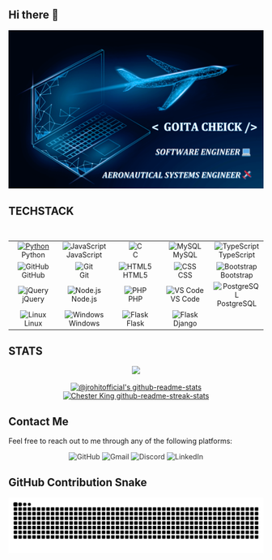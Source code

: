 ## Hi there 👋

![Cover Image](assets/cover.png)

## TECHSTACK

<table>
<div style="display: flex; align-items: flex-start; align: center">
<table align="center">
    <tr>
      <td align="center" width="96">
        <a href="https://www.python.org/">
          <img src="https://techstack-generator.vercel.app/python-icon.svg" alt="Python" width="40" height="40" />
        </a>
        <br>Python
      </td>
      <td align="center" width="96">
        <img src="https://techstack-generator.vercel.app/js-icon.svg" alt="JavaScript" width="40" height="40" />
        <br>JavaScript
      </td>
      <td align="center" width="96">
        <img src="https://skillicons.dev/icons?i=c" alt="C" width="40" height="40" />
        <br>C
      </td>
      <td align="center" width="96">
        <img src="https://techstack-generator.vercel.app/mysql-icon.svg" alt="MySQL" width="40" height="40" />
        <br>MySQL
      </td>
      <td align="center" width="96">
        <img src="https://techstack-generator.vercel.app/ts-icon.svg" alt="TypeScript" width="40" height="40" />
        <br>TypeScript
      </td>
    </tr>
    <tr>
      <td align="center" width="96">
        <img src="https://techstack-generator.vercel.app/github-icon.svg" alt="GitHub" width="40" height="40" />
        <br>GitHub
      </td>
      <td align="center" width="96">
        <img src="https://user-images.githubusercontent.com/25181517/192108372-f71d70ac-7ae6-4c0d-8395-51d8870c2ef0.png" width="40" height="40" alt="Git" />
        <br>Git
      </td>
      <td align="center" width="96">
        <img src="https://skillicons.dev/icons?i=html" width="40" height="40" alt="HTML5" />
        <br>HTML5
      </td>
      <td align="center" width="96">
        <img src="https://skillicons.dev/icons?i=css" width="40" height="40" alt="CSS" />
        <br>CSS
      </td>
      <td align="center" width="96">
        <img src="https://skillicons.dev/icons?i=bootstrap" width="40" height="40" alt="Bootstrap" />
        <br>Bootstrap
      </td>
    </tr>
    <tr>
      <td align="center" width="96">
        <img src="https://skillicons.dev/icons?i=jquery" width="40" height="40" alt="jQuery" />
        <br>jQuery
      </td>
      <td align="center" width="96">
        <img src="https://skillicons.dev/icons?i=nodejs" width="40" height="40" alt="Node.js" />
        <br>Node.js
      </td>
      <td align="center" width="96">
        <img src="https://skillicons.dev/icons?i=php" width="40" height="40" alt="PHP" />
        <br>PHP
      </td>
      <td align="center" width="96">
        <img src="https://skillicons.dev/icons?i=vscode" width="40" height="40" alt="VS Code" />
        <br>VS Code
      </td>
      <td align="center" width="96">
        <img src="https://skillicons.dev/icons?i=postgres" width="40" height="40" alt="PostgreSQL" />
        <br>PostgreSQL
      </td>
    </tr>
    <tr>
      <td align="center" width="96">
        <img src="https://skillicons.dev/icons?i=linux" width="40" height="40" alt="Linux" />
        <br>Linux
      </td>
      <td align="center" width="96">
        <img src="https://skillicons.dev/icons?i=windows" width="40" height="40" alt="Windows" />
        <br>Windows
      </td>
        <td align="center" width="96">
        <img src="https://skillicons.dev/icons?i=flask" width="40" height="40" alt="Flask" />
        <br>Flask
      </td>
      </td>
        <td align="center" width="96">
        <img src="https://skillicons.dev/icons?i=django" width="40" height="40" alt="Flask" />
        <br>Django
      </td>
    </tr>
</table>
</div>
</table>

## STATS 
<p align="center">
<img src="https://github-readme-stats.vercel.app/api/top-langs/?username=Chesterkxng&theme=gotham&layout=compact"width="40%"/> 
</p>

<p align="center">
<a href="https://github.com/Chesterkxng?tab=repositories"><img src="https://github-readme-stats-one-bice.vercel.app/api?username=Chesterkxng&theme=gotham&show_icons=true&count_private=true&hide_border=false&role=OWNER,ORGANIZATION_MEMBER,COLLABORATOR"  width="48%" alt="@jrohitofficial's github-readme-stats"/></a>
<a href="https://github.com/Chesterkxng?tab=stars"><img src="https://github-readme-streak-stats.herokuapp.com?user=Chesterkxng&theme=gotham&hide_border=false&date_format=M%20j%5B%2C%20Y%5D"  width="48%" alt="Chester King github-readme-streak-stats"/></a>
</p>

## Contact Me

Feel free to reach out to me through any of the following platforms:

<div align="center">
  <a href="https://github.com/Chesterkxng" target="_blank" style="text-decoration: none; color: #333;">
    <img src="https://img.shields.io/badge/GitHub-%23121011?style=for-the-badge&logo=github&logoColor=white" alt="GitHub" />
  </a>
  <a href="mailto:cgoita00@gmail.com" target="_blank" style="text-decoration: none; color: #333;">
    <img src="https://img.shields.io/badge/Email-%23D14836?style=for-the-badge&logo=gmail&logoColor=white" alt="Gmail" />
  </a>
  <a href="https://discord.com/users/chesterkxng" target="_blank" style="text-decoration: none; color: #333;">
    <img src="https://img.shields.io/badge/Discord-%237289DA?style=for-the-badge&logo=discord&logoColor=white" alt="Discord" />
  </a>
  <a href="https://www.linkedin.com/in/cheick-goïta" target="_blank" style="text-decoration: none; color: #333;">
    <img src="https://img.shields.io/badge/LinkedIn-%230077B5?style=for-the-badge&logo=linkedin&logoColor=white" alt="LinkedIn" />
  </a>
</div>


## GitHub Contribution Snake

<picture>
  <source media="(prefers-color-scheme: dark)" srcset="https://raw.githubusercontent.com/Chesterkxng/Chesterkxng/output/github-contribution-grid-snake-dark.svg">
  <source media="(prefers-color-scheme: light)" srcset="https://raw.githubusercontent.com/Chesterkxng/Chesterkxng/output/github-contribution-grid-snake.svg">
  <img alt="github contribution grid snake animation" src="https://raw.githubusercontent.com/Chesterkxng/Chesterkxng/output/github-contribution-grid-snake.svg">
</picture>
